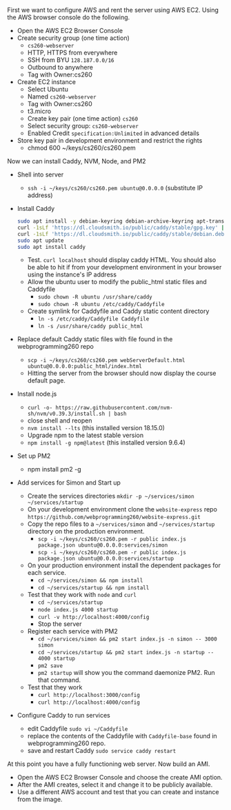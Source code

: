 First we want to configure AWS and rent the server using AWS EC2. Using the AWS browser console do the following.

- Open the AWS EC2 Browser Console
- Create security group (one time action)
  - `cs260-webserver`
  - HTTP, HTTPS from everywhere
  - SSH from BYU `128.187.0.0/16`
  - Outbound to anywhere
  - Tag with Owner:cs260
- Create EC2 instance
  - Select Ubuntu
  - Named `cs260-webserver`
  - Tag with Owner:cs260
  - t3.micro
  - Create key pair (one time action) `cs260`
  - Select security group: `cs260-webserver`
  - Enabled Credit `specification:Unlimited` in advanced details
- Store key pair in development environment and restrict the rights
  - chmod 600 ~/keys/cs260/cs260.pem

Now we can install Caddy, NVM, Node, and PM2

- Shell into server
  - `ssh -i ~/keys/cs260/cs260.pem ubuntu@0.0.0.0` (substitute IP address)
- Install Caddy

  ```sh
  sudo apt install -y debian-keyring debian-archive-keyring apt-transport-https
  curl -1sLf 'https://dl.cloudsmith.io/public/caddy/stable/gpg.key' | sudo gpg --dearmor -o /usr/share/keyrings/caddy-stable-archive-keyring.gpg
  curl -1sLf 'https://dl.cloudsmith.io/public/caddy/stable/debian.deb.txt' | sudo tee /etc/apt/sources.list.d/caddy-stable.list
  sudo apt update
  sudo apt install caddy
  ```

  - Test. `curl localhost` should display caddy HTML. You should also be able to hit if from your development environment in your browser using the instance's IP address
  - Allow the ubuntu user to modify the public_html static files and Caddyfile
    - `sudo chown -R ubuntu /usr/share/caddy`
    - `sudo chown -R ubuntu /etc/caddy/Caddyfile`
  - Create symlink for Caddyfile and Caddy static content directory
    - `ln -s /etc/caddy/Caddyfile Caddyfile`
    - `ln -s /usr/share/caddy public_html`

- Replace default Caddy static files with file found in the webprogramming260 repo
  - `scp -i ~/keys/cs260/cs260.pem webServerDefault.html ubuntu@0.0.0.0:public_html/index.html`
  - Hitting the server from the browser should now display the course default page.
- Install node.js
  - `curl -o- https://raw.githubusercontent.com/nvm-sh/nvm/v0.39.3/install.sh | bash`
  - close shell and reopen
  - `nvm install --lts` (this installed version 18.15.0)
  - Upgrade npm to the latest stable version
  - `npm install -g npm@latest` (this installed version 9.6.4)
- Set up PM2
  - npm install pm2 -g
- Add services for Simon and Start up
  - Create the services directories `mkdir -p ~/services/simon ~/services/startup`
  - On your development environment clone the `website-express` repo
    `https://github.com/webprogramming260/website-express.git`
  - Copy the repo files to a `~/services/simon` and `~/services/startup` directory on the production environment.
    - `scp -i ~/keys/cs260/cs260.pem -r public index.js package.json ubuntu@0.0.0.0:services/simon`
    - `scp -i ~/keys/cs260/cs260.pem -r public index.js package.json ubuntu@0.0.0.0:services/startup`
  - On your production environment install the dependent packages for each service.
    - `cd ~/services/simon && npm install`
    - `cd ~/services/startup && npm install`
  - Test that they work with `node` and `curl`
    - `cd ~/services/startup`
    - `node index.js 4000 startup`
    - `curl -v http://localhost:4000/config`
    - Stop the server
  - Register each service with PM2
    - `cd ~/services/simon && pm2 start index.js -n simon -- 3000 simon`
    - `cd ~/services/startup && pm2 start index.js -n startup -- 4000 startup`
    - `pm2 save`
    - `pm2 startup` will show you the command daemonize PM2. Run that command.
  - Test that they work
    - `curl http://localhost:3000/config`
    - `curl http://localhost:4000/config`
- Configure Caddy to run services
  - edit Caddyfile `sudo vi ~/Caddyfile`
  - replace the contents of the Caddyfile with `Caddyfile-base` found in webprogramming260 repo.
  - save and restart Caddy `sudo service caddy restart`

At this point you have a fully functioning web server. Now build an AMI.

- Open the AWS EC2 Browser Console and choose the create AMI option.
- After the AMI creates, select it and change it to be publicly available.
- Use a different AWS account and test that you can create and instance from the image.
